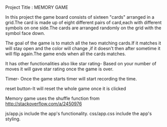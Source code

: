 
Project Title : MEMORY GAME

In this project the game board consists of sixteen "cards" arranged in a grid.The card is made up of eight different pairs of card,each with different symbols on one side.The cards are arranged randomly on the grid with the symbol face down. 



The goal of the game is to match all the two matching cards.If it matches it will stay open and the color will change ,if it doesn't then after sometime it will flip again.The game ends when all the cards matches.


It has other functionalities also like 
star rating- Based on your number of moves it will gave star rating once the game is over.

Timer- Once the game starts timer will start recording the time.

reset button-It will reset the whole game once it is clicked

Memory game uses the shuffle function from  http://stackoverflow.com/a/2450976

js/app.js include the app's functionality.
css/app.css include the app's styling.




